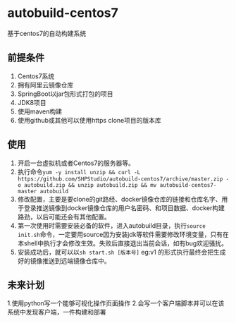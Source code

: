 # autobuild-centos7
 基于centos7的自动构建系统
## 前提条件
  1. Centos7系统
  2. 拥有阿里云镜像仓库
  3. SpringBoot以jar包形式打包的项目
  4. JDK8项目
  5. 使用maven构建
  6. 使用github或其他可以使用https clone项目的版本库
## 使用
  1. 开启一台虚拟机或者Centos7的服务器等。
  2. 执行命令`yum -y install unzip && curl -L https://github.com/SHPStudio/autobuild-centos7/archive/master.zip -o autobuild.zip && unzip autobuild.zip && mv autobuild-centos7-master autobuild`
  3. 修改配置，主要是要clone的git路经、docker镜像仓库的链接和仓库名字、用于登录推送镜像到docker镜像仓库的用户名密码、和项目数据、docker构建路劲，以后可能还会有其他配置。
  4. 第一次使用时需要安装必备的软件，进入autobuild目录，执行`source init.sh`命令，一定要用source因为安装jdk等软件需要修改环境变量，只有在本shell中执行才会修改生效。失败后直接退出当前会话，如有bug欢迎骚扰。
  5. 安装成功后，就可以以`sh start.sh [版本号]` eg:v1 的形式执行最终会把生成好的镜像推送到远端镜像仓库中。
  
## 未来计划
  1.使用python写一个能够可视化操作页面操作
  2.会写一个客户端脚本并可以在该系统中发现客户端，一件构建和部署
